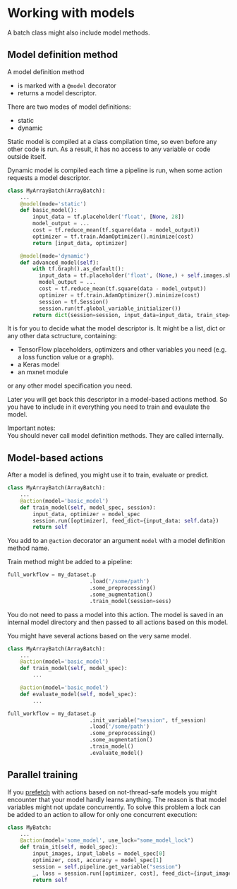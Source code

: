 # Working with models

A batch class might also include model methods.

## Model definition method
A model definition method
- is marked with a `@model` decorator
- returns a model descriptor.

There are two modes of model definitions:
- static
- dynamic

Static model is compiled at a class compilation time, so even before any other code is run.
As a result, it has no access to any variable or code outside itself.

Dynamic model is compiled each time a pipeline is run, when some action requests a model descriptor.

```python
class MyArrayBatch(ArrayBatch):
    ...
    @model(mode='static')
    def basic_model():
        input_data = tf.placeholder('float', [None, 28])
        model_output = ...
        cost = tf.reduce_mean(tf.square(data - model_output))
        optimizer = tf.train.AdamOptimizer().minimize(cost)
        return [input_data, optimizer]

    @model(mode='dynamic')
    def advanced_model(self):
        with tf.Graph().as_default():
          input_data = tf.placeholder('float', (None,) + self.images.shape])
          model_output = ...
          cost = tf.reduce_mean(tf.square(data - model_output))
          optimizer = tf.train.AdamOptimizer().minimize(cost)
          session = tf.Session()
          session.run(tf.global_variable_initializer())
        return dict(session=session, input_data=input_data, train_step=optimizer)
```
It is for you to decide what the model descriptor is. It might be a list, dict or any other data sctructure, containing:
- TensorFlow placeholders, optimizers and other variables you need (e.g. a loss function value or a graph).
- a Keras model
- an mxnet module

or any other model specification you need.


Later you will get back this descriptor in a model-based actions method. So you have to include in it everything you need to train and evaulate the model.

Important notes:  
You should never call model definition methods. They are called internally.

## Model-based actions
After a model is defined, you might use it to train, evaluate or predict.

```python
class MyArrayBatch(ArrayBatch):
    ...
    @action(model='basic_model')
    def train_model(self, model_spec, session):
        input_data, optimizer = model_spec
        session.run([optimizer], feed_dict={input_data: self.data})
        return self
```
You add to an `@action` decorator an argument `model` with a model definition method name.

Train method might be added to a pipeline:
```python
full_workflow = my_dataset.p
                          .load('/some/path')
                          .some_preprocessing()
                          .some_augmentation()
                          .train_model(session=sess)
```
You do not need to pass a model into this action. The model is saved in an internal model directory and then passed to all actions based on this model.

You might have several actions based on the very same model.
```python
class MyArrayBatch(ArrayBatch):
    ...
    @action(model='basic_model')
    def train_model(self, model_spec):
        ...

    @action(model='basic_model')
    def evaluate_model(self, model_spec):
        ...

full_workflow = my_dataset.p
                          .init_variable("session", tf_session)
                          .load('/some/path')
                          .some_preprocessing()
                          .some_augmentation()
                          .train_model()
                          .evaluate_model()
```

## Parallel training
If you [prefetch](prefetch.md) with actions based on not-thread-safe models you might encounter that your model hardly learns anything. The reason is that model variables might not update concurrently. To solve this problem a lock can be added to an action to allow for only one concurrent execution:
```python
class MyBatch:
    ...
    @action(model='some_model', use_lock="some_model_lock")
    def train_it(self, model_spec):
        input_images, input_labels = model_spec[0]
        optimizer, cost, accuracy = model_spec[1]
        session = self.pipeline.get_variable("session")
        _, loss = session.run([optimizer, cost], feed_dict={input_images: self.images, input_labels: self.labels})
        return self
```
